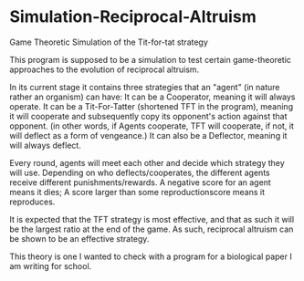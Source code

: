 # Simulation-Reciprocal-Altruism
Game Theoretic Simulation of the Tit-for-tat strategy

This program is supposed to be a simulation to test certain game-theoretic approaches to the evolution of reciprocal altruism.

In its current stage it contains three strategies that an "agent" (in nature rather an organism) can have:
It can be a Cooperator, meaning it will always operate.
It can be a Tit-For-Tatter (shortened TFT in the program), meaning it will cooperate and subsequently copy its opponent's action against that opponent. 
(in other words, if Agents cooperate, TFT will cooperate, if not, it will deflect as a form of vengeance.)
It can also be a Deflector, meaning it will always deflect.

Every round, agents will meet each other and decide which strategy they will use. 
Depending on who deflects/cooperates, the different agents receive different punishments/rewards. 
A negative score for an agent means it dies; A score larger than some reproductionscore means it reproduces.

It is expected that the TFT strategy is most effective, and that as such it will be the largest ratio at the end of the game.
As such, reciprocal altruism can be shown to be an effective strategy.

This theory is one I wanted to check with a program for a biological paper I am writing for school.
